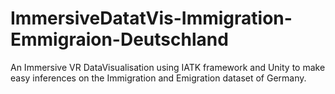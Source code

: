# ImmersiveDatatVis-Immigration-Emmigraion-Deutschland
An Immersive VR DataVisualisation using IATK framework and Unity to make easy inferences on the Immigration and Emigration dataset of Germany.
